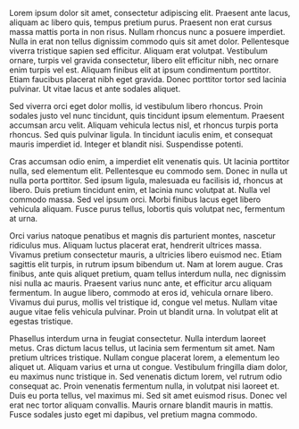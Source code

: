 Lorem ipsum dolor sit amet, consectetur adipiscing elit. Praesent ante lacus, aliquam ac libero quis, tempus pretium purus. Praesent non erat cursus massa mattis porta in non risus. Nullam rhoncus nunc a posuere imperdiet. Nulla in erat non tellus dignissim commodo quis sit amet dolor. Pellentesque viverra tristique sapien sed efficitur. Aliquam erat volutpat. Vestibulum ornare, turpis vel gravida consectetur, libero elit efficitur nibh, nec ornare enim turpis vel est. Aliquam finibus elit at ipsum condimentum porttitor. Etiam faucibus placerat nibh eget gravida. Donec porttitor tortor sed lacinia pulvinar. Ut vitae lacus et ante sodales aliquet.

Sed viverra orci eget dolor mollis, id vestibulum libero rhoncus. Proin sodales justo vel nunc tincidunt, quis tincidunt ipsum elementum. Praesent accumsan arcu velit. Aliquam vehicula lectus nisl, et rhoncus turpis porta rhoncus. Sed quis pulvinar ligula. In tincidunt iaculis enim, et consequat mauris imperdiet id. Integer et blandit nisi. Suspendisse potenti.

Cras accumsan odio enim, a imperdiet elit venenatis quis. Ut lacinia porttitor nulla, sed elementum elit. Pellentesque eu commodo sem. Donec in nulla ut nulla porta porttitor. Sed ipsum ligula, malesuada eu facilisis id, rhoncus at libero. Duis pretium tincidunt enim, et lacinia nunc volutpat at. Nulla vel commodo massa. Sed vel ipsum orci. Morbi finibus lacus eget libero vehicula aliquam. Fusce purus tellus, lobortis quis volutpat nec, fermentum at urna.

Orci varius natoque penatibus et magnis dis parturient montes, nascetur ridiculus mus. Aliquam luctus placerat erat, hendrerit ultrices massa. Vivamus pretium consectetur mauris, a ultricies libero euismod nec. Etiam sagittis elit turpis, in rutrum ipsum bibendum ut. Nam at lorem augue. Cras finibus, ante quis aliquet pretium, quam tellus interdum nulla, nec dignissim nisi nulla ac mauris. Praesent varius nunc ante, et efficitur arcu aliquam fermentum. In augue libero, commodo at eros id, vehicula ornare libero. Vivamus dui purus, mollis vel tristique id, congue vel metus. Nullam vitae augue vitae felis vehicula pulvinar. Proin ut blandit urna. In volutpat elit at egestas tristique.

Phasellus interdum urna in feugiat consectetur. Nulla interdum laoreet metus. Cras dictum lacus tellus, ut lacinia sem fermentum sit amet. Nam pretium ultrices tristique. Nullam congue placerat lorem, a elementum leo aliquet ut. Aliquam varius et urna ut congue. Vestibulum fringilla diam dolor, eu maximus nunc tristique in. Sed venenatis dictum lorem, vel rutrum odio consequat ac. Proin venenatis fermentum nulla, in volutpat nisi laoreet et. Duis eu porta tellus, vel maximus mi. Sed sit amet euismod risus. Donec vel erat nec tortor aliquam convallis. Mauris ornare blandit mauris in mattis. Fusce sodales justo eget mi dapibus, vel pretium magna commodo. 